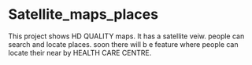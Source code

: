 # Satellite_maps_places

This project shows HD QUALITY maps. It has a satellite veiw. people can search and locate places.
soon there will b e feature where people can locate their near by HEALTH CARE CENTRE.
